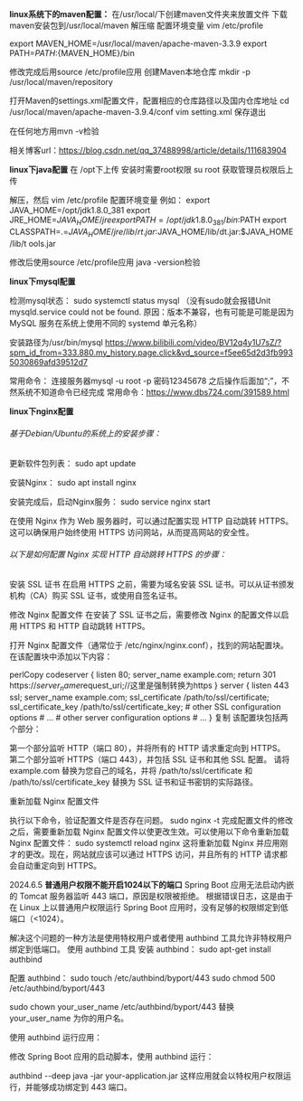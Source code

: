 **linux系统下的maven配置：**
在/usr/local/下创建maven文件夹来放置文件
下载maven安装包到/usr/local/maven
解压缩
配置环境变量
vim /etc/profile

export MAVEN_HOME=/usr/local/maven/apache-maven-3.3.9
export PATH=${PATH}:${MAVEN_HOME}/bin

修改完成后用source /etc/profile应用
创建Maven本地仓库
mkdir -p /usr/local/maven/repository

打开Maven的settings.xml配置文件，配置相应的仓库路径以及国内仓库地址
cd /usr/local/maven/apache-maven-3.9.4/conf
vim setting.xml
保存退出

在任何地方用mvn -v检验

相关博客url：https://blog.csdn.net/qq_37488998/article/details/111683904


**linux下java配置**
在 /opt下上传
安装时需要root权限
su root
获取管理员权限后上传

解压，然后 vim /etc/profile
配置环境变量
例如：
export JAVA_HOME=/opt/jdk1.8.0_381
export JRE_HOME=$JAVA_HOME/jre
export PATH=/opt/jdk1.8.0_381/bin:$PATH
export CLASSPATH=.=$JAVA_HOME/jre/lib/rt.jar:$JAVA_HOME/lib/dt.jar:$JAVA_HOME/lib/t
ools.jar

修改后使用source /etc/profile应用
java -version检验

**linux下mysql配置**

检测mysql状态：
sudo systemctl status mysql
（没有sudo就会报错Unit mysqld.service could not be found.
原因：版本不兼容，也有可能是可能是因为 MySQL 服务在系统上使用不同的 systemd 单元名称）

安装路径为/usr/bin/mysql
https://www.bilibili.com/video/BV12q4y1U7sZ/?spm_id_from=333.880.my_history.page.click&vd_source=f5ee65d2d3fb9935030869afd39512d7

常用命令：
连接服务器mysql -u root -p
密码12345678
之后操作后面加“;”，不然系统不知道命令已经完成
常用命令：https://www.dbs724.com/391589.html

**linux下nginx配置**

###### 基于Debian/Ubuntu的系统上的安装步骤：

更新软件包列表：
sudo apt update

安装Nginx：
sudo apt install nginx

安装完成后，启动Nginx服务：
sudo service nginx start


在使用 Nginx 作为 Web 服务器时，可以通过配置实现 HTTP 自动跳转 HTTPS。这可以确保用户始终使用 HTTPS 访问网站，从而提高网站的安全性。

###### 以下是如何配置 Nginx 实现 HTTP 自动跳转 HTTPS 的步骤：
安装 SSL 证书
在启用 HTTPS 之前，需要为域名安装 SSL 证书。可以从证书颁发机构（CA）购买 SSL 证书，或使用自签名证书。

修改 Nginx 配置文件
在安装了 SSL 证书之后，需要修改 Nginx 的配置文件以启用 HTTPS 和 HTTP 自动跳转 HTTPS。

打开 Nginx 配置文件（通常位于 /etc/nginx/nginx.conf），找到的网站配置块。在该配置块中添加以下内容：

perlCopy codeserver {
    listen 80;
    server_name example.com;
    return 301 https://$server_name$request_uri;//这里是强制转换为https
}
server {
    listen 443 ssl;
    server_name example.com;
    ssl_certificate /path/to/ssl/certificate;
    ssl_certificate_key /path/to/ssl/certificate_key;
    # other SSL configuration options
    # ...
    # other server configuration options
    # ...
}
复制
该配置块包括两个部分：

第一个部分监听 HTTP（端口 80），并将所有的 HTTP 请求重定向到 HTTPS。
第二个部分监听 HTTPS（端口 443），并包括 SSL 证书和其他 SSL 配置。
请将 example.com 替换为您自己的域名，并将 /path/to/ssl/certificate 和 /path/to/ssl/certificate_key 替换为 SSL 证书和证书密钥的实际路径。

重新加载 Nginx 配置文件 

执行以下命令，验证配置文件是否存在问题。
sudo nginx -t
完成配置文件的修改之后，需要重新加载 Nginx 配置文件以使更改生效。可以使用以下命令重新加载 Nginx 配置文件：
sudo systemctl reload nginx
这将重新加载 Nginx 并应用刚才的更改。现在，网站就应该可以通过 HTTPS 访问，并且所有的 HTTP 请求都会自动重定向到 HTTPS。

2024.6.5
**普通用户权限不能开启1024以下的端口**
Spring Boot 应用无法启动内嵌的 Tomcat 服务器监听 443 端口，原因是权限被拒绝。
根据错误日志，这是由于在 Linux 上以普通用户权限运行 Spring Boot 应用时，没有足够的权限绑定到低端口（<1024）。

解决这个问题的一种方法是使用特权用户或者使用 authbind 工具允许非特权用户绑定到低端口。
使用 authbind 工具
安装 authbind：
sudo apt-get install authbind

配置 authbind：
sudo touch /etc/authbind/byport/443
sudo chmod 500 /etc/authbind/byport/443

sudo chown your_user_name /etc/authbind/byport/443
替换 your_user_name 为你的用户名。

使用 authbind 运行应用：

修改 Spring Boot 应用的启动脚本，使用 authbind 运行：

authbind --deep java -jar your-application.jar
这样应用就会以特权用户权限运行，并能够成功绑定到 443 端口。